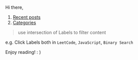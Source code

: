 Hi there,

1. [Recent posts](https://github.com/icyhat/blog/issues)
2. [Categories](https://github.com/icyhat/blog/labels?sort=count-desc)

> use intersection of Labels to filter content

e.g. Click Labels both in `LeetCode`, `JavaScript`, `Binary Search`

Enjoy reading! : )

